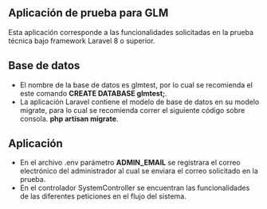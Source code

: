 ## Aplicación de prueba para GLM

Esta aplicación corresponde a las funcionalidades solicitadas en la prueba técnica bajo framework Laravel 8 o superior. 
## Base de datos
-	El nombre de la base de datos es glmtest, por lo cual se recomienda el este comando __CREATE DATABASE glmtest;__.
-	La aplicación Laravel contiene el modelo de base de datos en su modelo migrate, para lo cual se recomienda correr el siguiente código sobre consola. __php artisan migrate__.
## Aplicación
-	En el archivo .env parámetro **ADMIN_EMAIL** se registrara el correo electrónico del administrador al cual se enviara el correo solicitado en la prueba. 
-	En el controlador SystemController se encuentran las funcionalidades de las diferentes peticiones en el flujo del sistema.